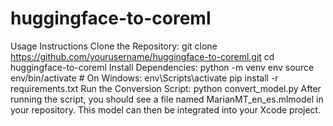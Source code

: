 # huggingface-to-coreml

Usage Instructions
Clone the Repository:
git clone https://github.com/yourusername/huggingface-to-coreml.git
cd huggingface-to-coreml
Install Dependencies:
python -m venv env
source env/bin/activate  # On Windows: env\Scripts\activate
pip install -r requirements.txt
Run the Conversion Script:
python convert_model.py
After running the script, you should see a file named MarianMT_en_es.mlmodel in your repository. This model can then be integrated into your Xcode project.
